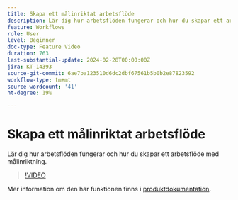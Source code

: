 ```yaml
---
title: Skapa ett målinriktat arbetsflöde
description: Lär dig hur arbetsflöden fungerar och hur du skapar ett arbetsflöde med målinriktning.
feature: Workflows
role: User
level: Beginner
doc-type: Feature Video
duration: 763
last-substantial-update: 2024-02-28T00:00:00Z
jira: KT-14393
source-git-commit: 6ae7ba123510d6dc2dbf67561b5b0b2e87823592
workflow-type: tm+mt
source-wordcount: '41'
ht-degree: 19%

---
```



# Skapa ett målinriktat arbetsflöde

Lär dig hur arbetsflöden fungerar och hur du skapar ett arbetsflöde med målinriktning.

>[!VIDEO](https://video.tv.adobe.com/v/3425873/?learn=on)


Mer information om den här funktionen finns i [produktdokumentation](https://experienceleague.adobe.com/docs/campaign-web/v8/wf/gs-workflows.html).
